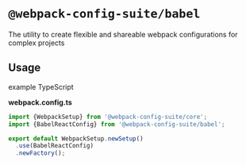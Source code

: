 # `@webpack-config-suite/babel`

The utility to create flexible and shareable webpack configurations for complex projects

## Usage

example TypeScript 

**webpack.config.ts**
```typescript
import {WebpackSetup} from '@webpack-config-suite/core';
import {BabelReactConfig} from '@webpack-config-suite/babel';

export default WebpackSetup.newSetup()
  .use(BabelReactConfig)
  .newFactory();

```
